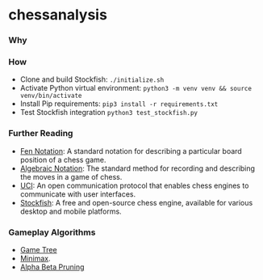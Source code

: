 # chessanalysis
### Why

### How
- Clone and build Stockfish: `./initialize.sh`
- Activate Python virtual environment: `python3 -m venv venv && source venv/bin/activate`
- Install Pip requirements: `pip3 install -r requirements.txt`
- Test Stockfish integration `python3 test_stockfish.py`

### Further Reading
- [Fen Notation](https://en.wikipedia.org/wiki/Forsyth%E2%80%93Edwards_Notation): A standard notation for describing a particular board position of a chess game.
- [Algebraic Notation](https://en.wikipedia.org/wiki/Algebraic_notation_(chess)): The standard method for recording and describing the moves in a game of chess. 
- [UCI](https://en.wikipedia.org/wiki/Universal_Chess_Interface): An open communication protocol that enables chess engines to communicate with user interfaces.
- [Stockfish](https://en.wikipedia.org/wiki/Stockfish_(chess)): A free and open-source chess engine, available for various desktop and mobile platforms. 


### Gameplay Algorithms
- [Game Tree](https://en.wikipedia.org/wiki/Game_tree)
- [Minimax](https://en.wikipedia.org/wiki/Minimax).
- [Alpha Beta Pruning](https://en.wikipedia.org/wiki/Alpha%E2%80%93beta_pruning)